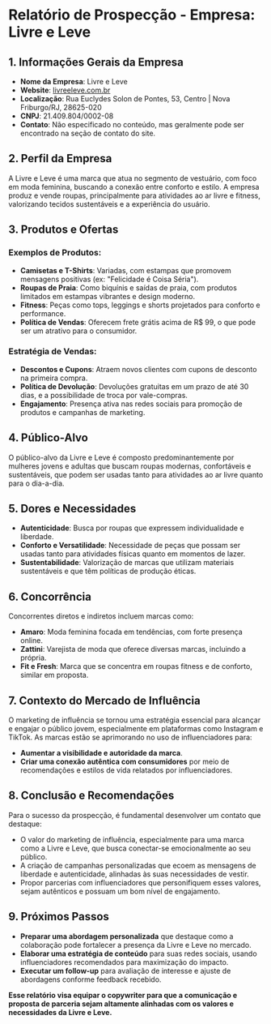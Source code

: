 # Relatório de Prospecção - Empresa: Livre e Leve

## 1. Informações Gerais da Empresa
- **Nome da Empresa**: Livre e Leve
- **Website**: [livreeleve.com.br](http://www.livreeleve.com.br)
- **Localização**: Rua Euclydes Solon de Pontes, 53, Centro | Nova Friburgo/RJ, 28625-020
- **CNPJ**: 21.409.804/0002-08
- **Contato**: Não especificado no conteúdo, mas geralmente pode ser encontrado na seção de contato do site.

## 2. Perfil da Empresa
A Livre e Leve é uma marca que atua no segmento de vestuário, com foco em moda feminina, buscando a conexão entre conforto e estilo. A empresa produz e vende roupas, principalmente para atividades ao ar livre e fitness, valorizando tecidos sustentáveis e a experiência do usuário.

## 3. Produtos e Ofertas
### Exemplos de Produtos:
- **Camisetas e T-Shirts**: Variadas, com estampas que promovem mensagens positivas (ex: "Felicidade é Coisa Séria").
- **Roupas de Praia**: Como biquínis e saídas de praia, com produtos limitados em estampas vibrantes e design moderno.
- **Fitness**: Peças como tops, leggings e shorts projetados para conforto e performance.
- **Política de Vendas**: Oferecem frete grátis acima de R$ 99, o que pode ser um atrativo para o consumidor.

### Estratégia de Vendas:
- **Descontos e Cupons**: Atraem novos clientes com cupons de desconto na primeira compra.
- **Política de Devolução**: Devoluções gratuitas em um prazo de até 30 dias, e a possibilidade de troca por vale-compras.
- **Engajamento**: Presença ativa nas redes sociais para promoção de produtos e campanhas de marketing.

## 4. Público-Alvo
O público-alvo da Livre e Leve é composto predominantemente por mulheres jovens e adultas que buscam roupas modernas, confortáveis e sustentáveis, que podem ser usadas tanto para atividades ao ar livre quanto para o dia-a-dia.

## 5. Dores e Necessidades
- **Autenticidade**: Busca por roupas que expressem individualidade e liberdade.
- **Conforto e Versatilidade**: Necessidade de peças que possam ser usadas tanto para atividades físicas quanto em momentos de lazer.
- **Sustentabilidade**: Valorização de marcas que utilizam materiais sustentáveis e que têm políticas de produção éticas.

## 6. Concorrência
Concorrentes diretos e indiretos incluem marcas como:
- **Amaro**: Moda feminina focada em tendências, com forte presença online.
- **Zattini**: Varejista de moda que oferece diversas marcas, incluindo a própria.
- **Fit e Fresh**: Marca que se concentra em roupas fitness e de conforto, similar em proposta.

## 7. Contexto do Mercado de Influência
O marketing de influência se tornou uma estratégia essencial para alcançar e engajar o público jovem, especialmente em plataformas como Instagram e TikTok. As marcas estão se aprimorando no uso de influenciadores para:
- **Aumentar a visibilidade e autoridade da marca**.
- **Criar uma conexão autêntica com consumidores** por meio de recomendações e estilos de vida relatados por influenciadores.

## 8. Conclusão e Recomendações
Para o sucesso da prospecção, é fundamental desenvolver um contato que destaque:
- O valor do marketing de influência, especialmente para uma marca como a Livre e Leve, que busca conectar-se emocionalmente ao seu público.
- A criação de campanhas personalizadas que ecoem as mensagens de liberdade e autenticidade, alinhadas às suas necessidades de vestir.
- Propor parcerias com influenciadores que personifiquem esses valores, sejam autênticos e possuam um bom nível de engajamento.

## 9. Próximos Passos
- **Preparar uma abordagem personalizada** que destaque como a colaboração pode fortalecer a presença da Livre e Leve no mercado.
- **Elaborar uma estratégia de conteúdo** para suas redes sociais, usando influenciadores recomendados para maximização do impacto.
- **Executar um follow-up** para avaliação de interesse e ajuste de abordagens conforme feedback recebido. 

**Esse relatório visa equipar o copywriter para que a comunicação e proposta de parceria sejam altamente alinhadas com os valores e necessidades da Livre e Leve.**